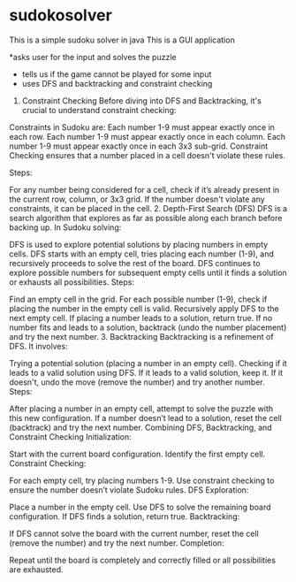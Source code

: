 # sudokosolver

This is a simple sudoku solver in java
This is a GUI application

*asks user for the input and solves the puzzle
* tells us if the game cannot be played for some input
* uses DFS and backtracking and constraint checking

  
1. Constraint Checking
Before diving into DFS and Backtracking, it's crucial to understand constraint checking:

Constraints in Sudoku are:
Each number 1-9 must appear exactly once in each row.
Each number 1-9 must appear exactly once in each column.
Each number 1-9 must appear exactly once in each 3x3 sub-grid.
Constraint Checking ensures that a number placed in a cell doesn't violate these rules.

Steps:

For any number being considered for a cell, check if it’s already present in the current row, column, or 3x3 grid.
If the number doesn't violate any constraints, it can be placed in the cell.
2. Depth-First Search (DFS)
DFS is a search algorithm that explores as far as possible along each branch before backing up. In Sudoku solving:

DFS is used to explore potential solutions by placing numbers in empty cells.
DFS starts with an empty cell, tries placing each number (1-9), and recursively proceeds to solve the rest of the board.
DFS continues to explore possible numbers for subsequent empty cells until it finds a solution or exhausts all possibilities.
Steps:

Find an empty cell in the grid.
For each possible number (1-9), check if placing the number in the empty cell is valid.
Recursively apply DFS to the next empty cell.
If placing a number leads to a solution, return true.
If no number fits and leads to a solution, backtrack (undo the number placement) and try the next number.
3. Backtracking
Backtracking is a refinement of DFS. It involves:

Trying a potential solution (placing a number in an empty cell).
Checking if it leads to a valid solution using DFS.
If it leads to a valid solution, keep it.
If it doesn't, undo the move (remove the number) and try another number.
Steps:

After placing a number in an empty cell, attempt to solve the puzzle with this new configuration.
If a number doesn’t lead to a solution, reset the cell (backtrack) and try the next number.
Combining DFS, Backtracking, and Constraint Checking
Initialization:

Start with the current board configuration.
Identify the first empty cell.
Constraint Checking:

For each empty cell, try placing numbers 1-9.
Use constraint checking to ensure the number doesn’t violate Sudoku rules.
DFS Exploration:

Place a number in the empty cell.
Use DFS to solve the remaining board configuration.
If DFS finds a solution, return true.
Backtracking:

If DFS cannot solve the board with the current number, reset the cell (remove the number) and try the next number.
Completion:

Repeat until the board is completely and correctly filled or all possibilities are exhausted.
